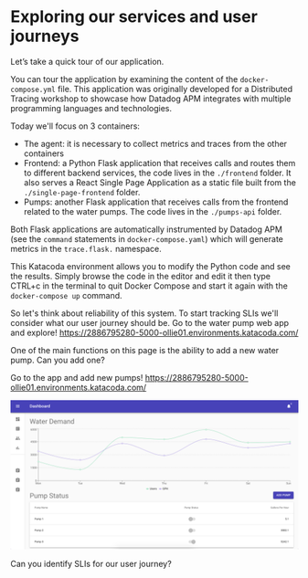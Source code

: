 # Exploring our services and user journeys 

Let’s take a quick tour of our application. 

You can tour the application by examining the content of the `docker-compose.yml` file. This application was originally developed for a Distributed Tracing workshop to showcase how Datadog APM integrates with multiple programming languages and technologies. 

Today we'll focus on 3 containers:
 
* The agent: it is necessary to collect metrics and traces from the other containers
* Frontend: a Python Flask application that receives calls and routes them to different backend services, the code lives in the `./frontend` folder. It also serves a React Single Page Application as a static file built from the `./single-page-frontend` folder.
* Pumps: another Flask application that receives calls from the frontend related to the water pumps. The code lives in the `./pumps-api` folder.

Both Flask applications are automatically instrumented by Datadog APM (see the `command` statements in `docker-compose.yaml`) which will generate metrics in the `trace.flask.` namespace.

This Katacoda environment allows you to modify the Python code and see the results. Simply browse the code in the editor and edit it then type CTRL+c in the terminal to quit Docker Compose and start it again with the `docker-compose up` command.


So let's think about reliability of this system. To start tracking SLIs we'll consider what our user journey should be. Go to the water pump web app and explore! https://2886795280-5000-ollie01.environments.katacoda.com/

One of the main functions on this page is the ability to add a new water pump. Can you add one? 

Go to the app and add new pumps! https://2886795280-5000-ollie01.environments.katacoda.com/


![Water Pump](../assets/water-pump-app.png)

Can you identify SLIs for our user journey? 

